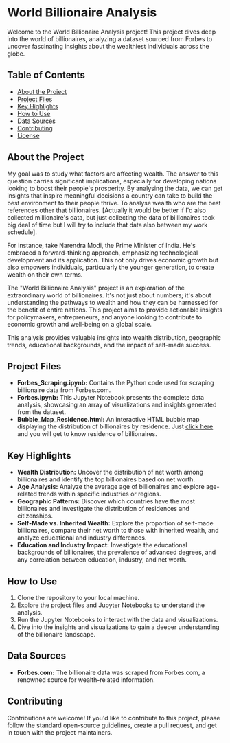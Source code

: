 # World Billionaire Analysis

Welcome to the World Billionaire Analysis project! This project dives deep into the world of billionaires, analyzing a dataset sourced from Forbes to uncover fascinating insights about the wealthiest individuals across the globe.

## Table of Contents
- [About the Project](#about-the-project)
- [Project Files](#project-files)
- [Key Highlights](#key-highlights)
- [How to Use](#how-to-use)
- [Data Sources](#data-sources)
- [Contributing](#contributing)
- [License](#license)

## About the Project

My goal was to study what factors are affecting wealth. The answer to this question carries significant implications, especially for developing nations looking to boost their people's prosperity. By analysing the data, we can get insights that inspire meaningful decisions a country can take to build the best environment to their people thrive. To analyse wealth who are the best references other that billionaires.
[Actually it would be better if I'd also collected millionaire's data, but just collecting the data of billionaires took big deal of time but I will try to include that data also between my work schedule].

For instance, take Narendra Modi, the Prime Minister of India. He's embraced a forward-thinking approach, emphasizing technological development and its application. This not only drives economic growth but also empowers individuals, particularly the younger generation, to create wealth on their own terms.

The "World Billionaire Analysis" project is an exploration of the extraordinary world of billionaires. It's not just about numbers; it's about understanding the pathways to wealth and how they can be harnessed for the benefit of entire nations. This project aims to provide actionable insights for policymakers, entrepreneurs, and anyone looking to contribute to economic growth and well-being on a global scale.

This analysis provides valuable insights into wealth distribution, geographic trends, educational backgrounds, and the impact of self-made success.

## Project Files

- **Forbes_Scraping.ipynb:** Contains the Python code used for scraping billionaire data from Forbes.com.
- **Forbes.ipynb:** This Jupyter Notebook presents the complete data analysis, showcasing an array of visualizations and insights generated from the dataset.
- **Bubble_Map_Residence.html:** An interactive HTML bubble map displaying the distribution of billionaires by residence. Just [click here](https://sujal-luhar.github.io/Forbes_2640_Analysis/bubble_map_residence.html) and you will get to know residence of billionaires.


## Key Highlights

- **Wealth Distribution:** Uncover the distribution of net worth among billionaires and identify the top billionaires based on net worth.
- **Age Analysis:** Analyze the average age of billionaires and explore age-related trends within specific industries or regions.
- **Geographic Patterns:** Discover which countries have the most billionaires and investigate the distribution of residences and citizenships.
- **Self-Made vs. Inherited Wealth:** Explore the proportion of self-made billionaires, compare their net worth to those with inherited wealth, and analyze educational and industry differences.
- **Education and Industry Impact:** Investigate the educational backgrounds of billionaires, the prevalence of advanced degrees, and any correlation between education, industry, and net worth.

## How to Use

1. Clone the repository to your local machine.
2. Explore the project files and Jupyter Notebooks to understand the analysis.
3. Run the Jupyter Notebooks to interact with the data and visualizations.
4. Dive into the insights and visualizations to gain a deeper understanding of the billionaire landscape.

## Data Sources

- **Forbes.com:** The billionaire data was scraped from Forbes.com, a renowned source for wealth-related information.

## Contributing

Contributions are welcome! If you'd like to contribute to this project, please follow the standard open-source guidelines, create a pull request, and get in touch with the project maintainers.
